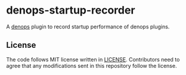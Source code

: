 # denops-startup-recorder

A [denops][denops] plugin to record startup performance of denops plugins.

[denops]: https://github.com/vim-denops/denops.vim

## License

The code follows MIT license written in [LICENSE](./LICENSE). Contributors need
to agree that any modifications sent in this repository follow the license.
